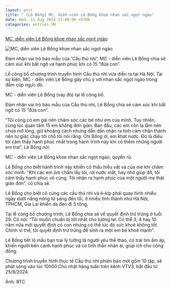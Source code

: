 ```yaml
---
layout: post
title: " [Lê Bống] MC, diễn viên Lê Bống khoe nhan sắc ngọt ngào"
date: Wed, 21 Aug 2024 21:00:00 +0700
categories: entries VN
---
```

[MC, diễn viên Lê Bống khoe nhan sắc ngọt ngào](https://vietnamnet.vn/mc-dien-vien-le-bong-khoe-nhan-sac-ngot-ngao-2314332.html)

![MC, diễn viên Lê Bống khoe nhan sắc ngọt ngào](https://static-images.vnncdn.net/vps_images_publish/000001/000003/2024/8/22/mc-dien-vien-le-bong-khoe-nhan-sac-ngot-ngao-299.jpg?width=0&s=ihHLDDwFmhTkJZUnzZ2Ieg)

Đảm nhận vai trò bảo mẫu của 'Cầu thủ nhí', MC - diễn viên Lê Bống chia sẻ cảm xúc khi bất ngờ và hạnh phúc khi có 15 “đứa con”.

Lễ công bố chương trình truyền hình Cầu thủ nhí vừa diễn ra tại Hà Nội. Tại sự kiện, MC - diễn viên Lê Bống gây chú ý với nhan sắc ngọt ngào trong đầm cúp ngực đỏ.

MC - diễn viên Lê Bống (váy đỏ) tại lễ công bố.

Đảm nhận vai trò bảo mẫu của Cầu thủ nhí, Lê Bống chia sẻ cảm xúc khi bất ngờ có 15 “đứa con”.

“Tôi cũng có em gái nên chăm sóc các bé như em của mình. Tuy nhiên, cùng lúc quan tâm 15 em không đơn giản. Ban đầu, các em còn lạ lẫm nên chưa mở lòng, giữ khoảng cách nhưng dần dần nhận ra tình cảm chân thành nên tự giác chạy tới chỗ tôi nói rằng: Chị Bống ơi, em khát nước. Đó là điều tôi cảm thấy hạnh phúc nhất trong hành trình này khi có thêm những người em trai”, Lê Bống nói.

MC - diễn viên Lê Bống khoe nhan sắc ngọt ngào, quyến rũ.

Lê Bống cho biết hành trình này khiến cô thấu hiểu vất vả của mẹ khi chăm sóc mình. “Khi các em ôm chầm lấy tôi, rơi nước mắt, hay nhờ giúp đỡ, tôi cảm thấy hạnh phúc vô cùng. Tôi nhận ra hạnh phúc của một người mẹ thật giản đơn”, cô chia sẻ.

Lê Bống cho biết cô cùng các cầu thủ nhí và ê-kíp phải quay hình nhiều ngày dưới nắng nóng từ sáng đến tối, ở nhiều tỉnh thành như Hà Nội, TPHCM, Gia Lai khiến da đen đi 5 tông.

Tại lễ công bố chương trình, Lê Bống chia sẻ về quyết định trữ trứng ở tuổi 29. Cô nói: “Tôi muốn chuẩn bị tốt nhất cho tương lai. Có thể 3, 4 hay 10 năm nữa mới quyết định có con nhưng có thể lúc đó sức khoẻ không tốt. Chính vì thế, tôi quyết định trữ trứng để sinh ra một em bé khoẻ mạnh”.

Lê Bống tiết lộ mẫu bạn trai lý tưởng là người yêu thể thao, có trái tim ấm áp, khiến người bên cạnh hạnh phúc và có tinh thần nhân ái, giúp ích cho cộng đồng.

Chương trình truyền hình thực tế Cầu thủ nhí phiên bản mới gồm 10 tập, sẽ phát sóng vào lúc 10h00 Chủ nhật hàng tuần trên kênh VTV3, bắt đầu từ 25/8/2024.

Ảnh: BTC

